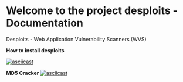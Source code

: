 # Welcome to the project desploits - Documentation
Desploits - Web Application Vulnerability Scanners (WVS)

**How to install desploits**

[![asciicast](https://asciinema.org/a/7aidwlnysp9k25y9gyfhig32b.png)](https://asciinema.org/a/7aidwlnysp9k25y9gyfhig32b)

**MD5 Cracker**
[![asciicast](https://asciinema.org/a/e0869bxj54kuebczbsk0jqlqb.png)](https://asciinema.org/a/e0869bxj54kuebczbsk0jqlqb)
